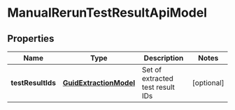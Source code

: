 
# ManualRerunTestResultApiModel

## Properties
| Name | Type | Description | Notes |
| ------------ | ------------- | ------------- | ------------- |
| **testResultIds** | [**GuidExtractionModel**](GuidExtractionModel.md) | Set of extracted test result IDs |  [optional] |



